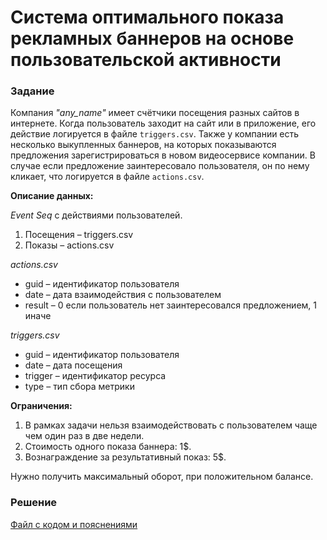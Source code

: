 # Система оптимального показа рекламных баннеров на основе пользовательской активности

### Задание
Компания _"any_name"_ имеет счётчики посещения разных сайтов в интернете. Когда пользователь заходит на сайт или в приложение, его действие логируется в файле `triggers.csv`. Также у компании есть несколько выкупленных баннеров, на которых показываются предложения зарегистрироваться в новом видеосервисе компании. В случае если предложение заинтересовало пользователя, он по нему кликает, что логируется в файле `actions.csv`.

__Описание данных:__

_Event Seq_ с действиями пользователей.
1. Посещения – triggers.csv
2. Показы – actions.csv

_actions.csv_
- guid – идентификатор пользователя
- date – дата взаимодействия с пользователем
- result – 0 если пользователь нет заинтересовался предложением, 1 иначе

_triggers.csv_
- guid – идентификатор пользователя
- date – дата посещения
- trigger – идентификатор ресурса
- type – тип сбора метрики

__Ограничения:__
1. В рамках задачи нельзя взаимодействовать с пользователем чаще чем один раз в две недели. 
2. Стоимость одного показа баннера: 1$. 
3. Вознаграждение за результативный показ: 5$. 

Нужно получить максимальный оборот, при положительном балансе. 

### Решение
[Файл с кодом и пояснениями](/Projects/10_Test_tasks/Task_08/Solution.ipynb)
